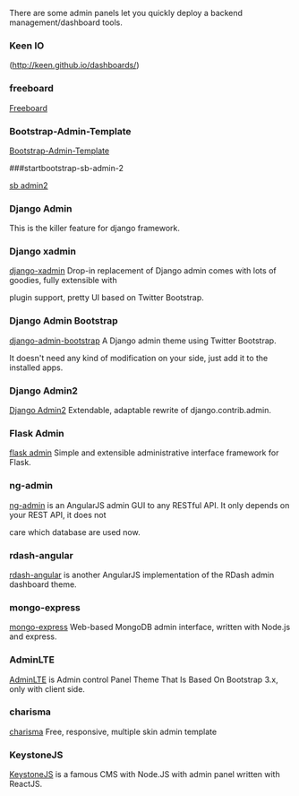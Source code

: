 There are some admin panels let you quickly deploy a backend management/dashboard tools.


### Keen IO

(http://keen.github.io/dashboards/)


### freeboard

[Freeboard](https://github.com/Freeboard/freeboard)


### Bootstrap-Admin-Template

[Bootstrap-Admin-Template](http://ma.onokumus.com/)


###startbootstrap-sb-admin-2

[sb admin2](https://github.com/BlackrockDigital/startbootstrap-sb-admin-2)


### Django Admin

   This is the killer feature for django framework.
   
    
### Django xadmin

   
   [django-xadmin](https://github.com/sshwsfc/django-xadmin) Drop-in replacement of Django admin comes with lots of goodies, fully extensible with 
   
plugin support, pretty UI based on Twitter Bootstrap.


### Django Admin Bootstrap

   [django-admin-bootstrap](https://github.com/django-admin-bootstrapped/django-admin-bootstrapped) A Django admin theme using Twitter Bootstrap. 

It doesn't need any kind of modification on your side, just add it to the installed apps.


### Django Admin2

   [Django Admin2](https://github.com/pydanny/django-admin2) Extendable, adaptable rewrite of django.contrib.admin.
    
    
### Flask Admin

   [flask admin](https://github.com/flask-admin/flask-admin) Simple and extensible administrative interface framework for Flask.
    
    
### ng-admin

   [ng-admin](https://github.com/marmelab/ng-admin) is an AngularJS admin GUI to any RESTful API. It only depends on your REST API, it does not 
   
   care which database are used now.


### rdash-angular

   [rdash-angular](https://github.com/rdash/rdash-angular) is another AngularJS implementation of the RDash admin dashboard theme.
   
   
### mongo-express

  [mongo-express](https://github.com/andzdroid/mongo-express) Web-based MongoDB admin interface, written with Node.js and express.
   

### AdminLTE

   [AdminLTE](https://github.com/almasaeed2010/AdminLTE) is Admin control Panel Theme That Is Based On Bootstrap 3.x, only with client side.
   
   
### charisma

   [charisma](https://github.com/usmanhalalit/charisma) Free, responsive, multiple skin admin template
   

### KeystoneJS

   [KeystoneJS](https://github.com/keystonejs/keystone) is a famous CMS with Node.JS with admin panel written with ReactJS.